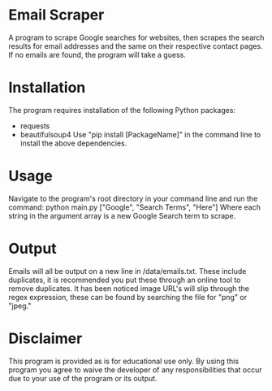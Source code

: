 # Email Scraper
A program to scrape Google searches for websites, then scrapes the search results for email addresses and the same on their respective contact pages. If no emails are found, the program will take a guess.

# Installation
The program requires installation of the following Python packages:
- requests
- beautifulsoup4
Use "pip install [PackageName]" in the command line to install the above dependencies.

# Usage
Navigate to the program's root directory in your command line and run the command:
python main.py ["Google", "Search Terms", "Here"]
Where each string in the argument array is a new Google Search term to scrape.

# Output
Emails will all be output on a new line in /data/emails.txt. These include duplicates, it is recommended you put these through an online tool to remove duplicates. It has been noticed image URL's will slip through the regex expression, these can be found by searching the file for "png" or "jpeg."

# Disclaimer
This program is provided as is for educational use only. By using this program you agree to waive the developer of any responsibilities that occur due to your use of the program or its output.

